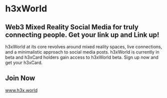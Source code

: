 # h3xWorld

## Web3 Mixed Reality Social Media for truly connecting people. Get your link up and Link up!

h3xWorld at its core revolves around mixed reality spaces, live connections, and a minimalistic approach to social media posts.
h3xWorld is currently in beta and h3xCard holders gain access to h3xWorld beta. 
Sign up now and get your h3xCard.

## Join Now 
www.h3x.world
